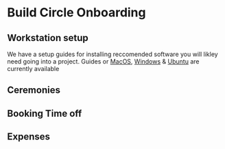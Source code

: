 # Build Circle Onboarding

## Workstation setup

We have a setup guides for installing reccomended software you will likley need going into a project. Guides or [MacOS](https://github.com/BuildCircle/onboarding/blob/master/workstation/mac.md), [Windows](https://github.com/BuildCircle/onboarding/blob/master/workstation/windows10.md) & [Ubuntu](https://github.com/BuildCircle/onboarding/blob/master/workstation/ubuntu.md) are currently available

## Ceremonies

## Booking Time off

## Expenses
